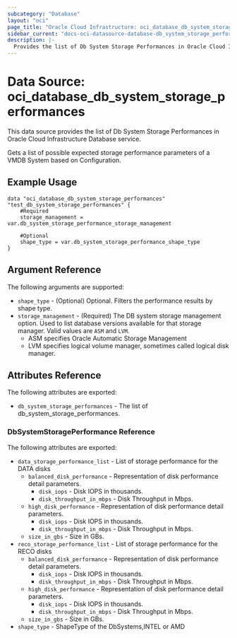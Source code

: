 ```yaml
---
subcategory: "Database"
layout: "oci"
page_title: "Oracle Cloud Infrastructure: oci_database_db_system_storage_performances"
sidebar_current: "docs-oci-datasource-database-db_system_storage_performances"
description: |-
  Provides the list of Db System Storage Performances in Oracle Cloud Infrastructure Database service
---
```


# Data Source: oci_database_db_system_storage_performances
This data source provides the list of Db System Storage Performances in Oracle Cloud Infrastructure Database service.

Gets a list of possible expected storage performance parameters of a VMDB System based on Configuration.


## Example Usage

```hcl
data "oci_database_db_system_storage_performances" "test_db_system_storage_performances" {
	#Required
	storage_management = var.db_system_storage_performance_storage_management

	#Optional
	shape_type = var.db_system_storage_performance_shape_type
}
```

## Argument Reference

The following arguments are supported:

* `shape_type` - (Optional) Optional. Filters the performance results by shape type.
* `storage_management` - (Required) The DB system storage management option. Used to list database versions available for that storage manager. Valid values are `ASM` and `LVM`.
	* ASM specifies Oracle Automatic Storage Management
	* LVM specifies logical volume manager, sometimes called logical disk manager. 


## Attributes Reference

The following attributes are exported:

* `db_system_storage_performances` - The list of db_system_storage_performances.

### DbSystemStoragePerformance Reference

The following attributes are exported:

* `data_storage_performance_list` - List of storage performance for the DATA disks
	* `balanced_disk_performance` - Representation of disk performance detail parameters. 
		* `disk_iops` - Disk IOPS in thousands.
		* `disk_throughput_in_mbps` - Disk Throughput in Mbps.
	* `high_disk_performance` - Representation of disk performance detail parameters. 
		* `disk_iops` - Disk IOPS in thousands.
		* `disk_throughput_in_mbps` - Disk Throughput in Mbps.
	* `size_in_gbs` - Size in GBs.
* `reco_storage_performance_list` - List of storage performance for the RECO disks
	* `balanced_disk_performance` - Representation of disk performance detail parameters. 
		* `disk_iops` - Disk IOPS in thousands.
		* `disk_throughput_in_mbps` - Disk Throughput in Mbps.
	* `high_disk_performance` - Representation of disk performance detail parameters. 
		* `disk_iops` - Disk IOPS in thousands.
		* `disk_throughput_in_mbps` - Disk Throughput in Mbps.
	* `size_in_gbs` - Size in GBs.
* `shape_type` - ShapeType of the DbSystems,INTEL or AMD

